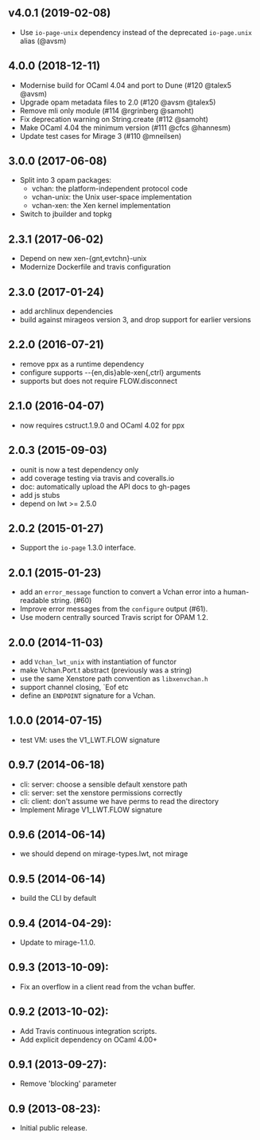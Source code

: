 ## v4.0.1 (2019-02-08)
* Use `io-page-unix` dependency instead of the deprecated
  `io-page.unix` alias (@avsm)

## 4.0.0 (2018-12-11)
* Modernise build for OCaml 4.04 and port to Dune (#120 @talex5 @avsm)
* Upgrade opam metadata files to 2.0 (#120 @avsm @talex5)
* Remove mli only module (#114 @rgrinberg @samoht)
* Fix deprecation warning on String.create (#112 @samoht)
* Make OCaml 4.04 the minimum version (#111 @cfcs @hannesm)
* Update test cases for Mirage 3 (#110 @mneilsen)
 
## 3.0.0 (2017-06-08)
* Split into 3 opam packages:
  * vchan: the platform-independent protocol code
  * vchan-unix: the Unix user-space implementation
  * vchan-xen: the Xen kernel implementation
* Switch to jbuilder and topkg

## 2.3.1 (2017-06-02)
* Depend on new xen-{gnt,evtchn}-unix
* Modernize Dockerfile and travis configuration

## 2.3.0 (2017-01-24)
* add archlinux dependencies
* build against mirageos version 3, and drop support for earlier versions

## 2.2.0 (2016-07-21)
* remove ppx as a runtime dependency
* configure supports --{en,dis}able-xen{,ctrl} arguments
* supports but does not require FLOW.disconnect

## 2.1.0 (2016-04-07)
* now requires cstruct.1.9.0 and OCaml 4.02 for ppx

## 2.0.3 (2015-09-03)
* ounit is now a test dependency only
* add coverage testing via travis and coveralls.io
* doc: automatically upload the API docs to gh-pages
* add js stubs
* depend on lwt >= 2.5.0

## 2.0.2 (2015-01-27)
* Support the `io-page` 1.3.0 interface.

## 2.0.1 (2015-01-23)
* add an `error_message` function to convert a Vchan error
  into a human-readable string. (#60)
* Improve error messages from the `configure` output (#61).
* Use modern centrally sourced Travis script for OPAM 1.2.

## 2.0.0 (2014-11-03)
* add `Vchan_lwt_unix` with instantiation of functor
* make Vchan.Port.t abstract (previously was a string)
* use the same Xenstore path convention as `libxenvchan.h`
* support channel closing, `Eof etc
* define an `ENDPOINT` signature for a Vchan.

## 1.0.0 (2014-07-15)
* test VM: uses the V1_LWT.FLOW signature

## 0.9.7 (2014-06-18)
* cli: server: choose a sensible default xenstore path
* cli: server: set the xenstore permissions correctly
* cli: client: don't assume we have perms to read the directory
* Implement Mirage V1_LWT.FLOW signature

## 0.9.6 (2014-06-14)
* we should depend on mirage-types.lwt, not mirage

## 0.9.5 (2014-06-14)
* build the CLI by default

## 0.9.4 (2014-04-29):
* Update to mirage-1.1.0.

## 0.9.3 (2013-10-09):
* Fix an overflow in a client read from the vchan buffer.

## 0.9.2 (2013-10-02):
* Add Travis continuous integration scripts.
* Add explicit dependency on OCaml 4.00+

## 0.9.1 (2013-09-27):
* Remove 'blocking' parameter

## 0.9 (2013-08-23):
* Initial public release.
